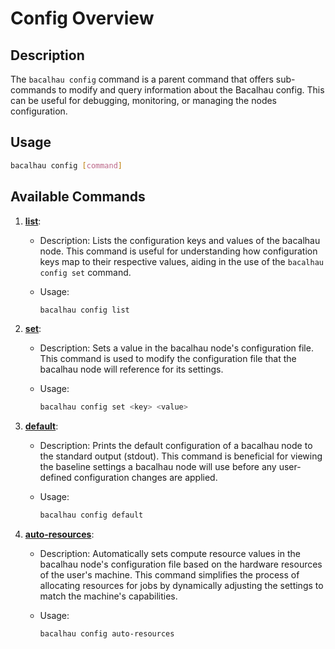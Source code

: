 # Config Overview

## Description

The `bacalhau config` command is a parent command that offers sub-commands to modify and query information about the Bacalhau config. This can be useful for debugging, monitoring, or managing the nodes configuration.

## Usage

```bash
bacalhau config [command]
```

## Available Commands

1. [**list**](broken-reference):
   * Description: Lists the configuration keys and values of the bacalhau node. This command is useful for understanding how configuration keys map to their respective values, aiding in the use of the `bacalhau config set` command.
   *   Usage:

       ```bash
       bacalhau config list
       ```
2. [**set**](broken-reference):
   * Description: Sets a value in the bacalhau node's configuration file. This command is used to modify the configuration file that the bacalhau node will reference for its settings.
   *   Usage:

       ```bash
       bacalhau config set <key> <value>
       ```
3. [**default**](broken-reference):
   * Description: Prints the default configuration of a bacalhau node to the standard output (stdout). This command is beneficial for viewing the baseline settings a bacalhau node will use before any user-defined configuration changes are applied.
   *   Usage:

       ```bash
       bacalhau config default
       ```
4. [**auto-resources**](auto-resources.md):
   * Description: Automatically sets compute resource values in the bacalhau node's configuration file based on the hardware resources of the user's machine. This command simplifies the process of allocating resources for jobs by dynamically adjusting the settings to match the machine's capabilities.
   *   Usage:

       ```bash
       bacalhau config auto-resources
       ```
